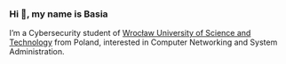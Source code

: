 <h3>Hi 👋, my name is Basia</h3>
<p> I’m a Cybersecurity student of <a href="https://pwr.edu.pl/" target="_blank" rel="noreferrer">Wrocław University of Science and Technology</a> from Poland, interested in Computer Networking and System Administration.</p>
